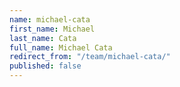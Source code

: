 ```yaml
---
name: michael-cata
first_name: Michael
last_name: Cata
full_name: Michael Cata
redirect_from: "/team/michael-cata/"
published: false
---
```


